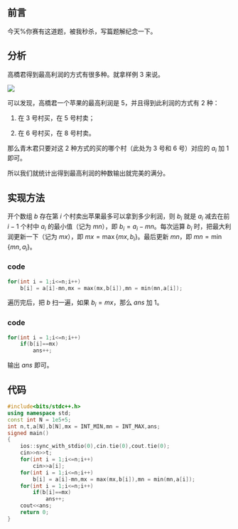 ## 前言

今天%你赛有这道题，被我秒杀，写篇题解纪念一下。

## 分析

高橋君得到最高利润的方式有很多种。就拿样例 $3$ 来说。

![](https://cdn.luogu.com.cn/upload/image_hosting/qg65qiyt.png)

可以发现，高橋君一个苹果的最高利润是 $5$，并且得到此利润的方式有 $2$ 种：

1. 在 $3$ 号村买，在 $5$ 号村卖；

2. 在 $6$ 号村买，在 $8$ 号村卖。

那么青木君只要对这 $2$ 种方式的买的哪个村（此处为 $3$ 号和 $6$ 号）对应的 $a_i$ 加 $1$ 即可。

所以我们就统计出得到最高利润的种数输出就完美的满分。

## 实现方法

开个数组 $b$ 存在第 $i$ 个村卖出苹果最多可以拿到多少利润，则 $b_i$ 就是 $a_i$ 减去在前 $i-1$ 个村中 $a_i$ 的最小值（记为 $mn$），即 $b_i = a_i-mn$。每次运算 $b_i$ 时，把最大利润更新一下（记为 $mx$），即 $mx = \max\{mx,b_i\}$。最后更新 $mn$，即 $mn=\min\{mn,a_i\}$。

### code

```cpp
for(int i = 1;i<=n;i++)
	b[i] = a[i]-mn,mx = max(mx,b[i]),mn = min(mn,a[i]);
```

遍历完后，把 $b$ 扫一遍，如果 $b_i=mx$，那么 $ans$ 加 $1$。

### code

```cpp
for(int i = 1;i<=n;i++)
	if(b[i]==mx)
		ans++;
```

输出 $ans$ 即可。

## 代码

```cpp
#include<bits/stdc++.h>
using namespace std;
const int N = 1e5+5;
int n,t,a[N],b[N],mx = INT_MIN,mn = INT_MAX,ans;
signed main()
{
	ios::sync_with_stdio(0),cin.tie(0),cout.tie(0);
	cin>>n>>t;
	for(int i = 1;i<=n;i++)
		cin>>a[i];
	for(int i = 1;i<=n;i++)
		b[i] = a[i]-mn,mx = max(mx,b[i]),mn = min(mn,a[i]);
	for(int i = 1;i<=n;i++)
		if(b[i]==mx)
			ans++;
	cout<<ans;
	return 0;
}

```